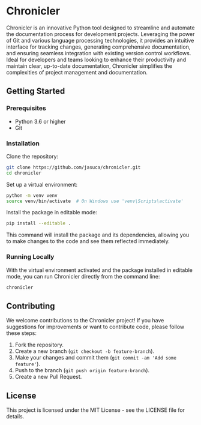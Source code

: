 
# Chronicler

Chronicler is an innovative Python tool designed to streamline and automate the documentation process for development projects. Leveraging the power of Git and various language processing technologies, it provides an intuitive interface for tracking changes, generating comprehensive documentation, and ensuring seamless integration with existing version control workflows. Ideal for developers and teams looking to enhance their productivity and maintain clear, up-to-date documentation, Chronicler simplifies the complexities of project management and documentation.

## Getting Started

### Prerequisites

- Python 3.6 or higher
- Git

### Installation

Clone the repository:

```bash
git clone https://github.com/jasuca/chronicler.git
cd chronicler
```

Set up a virtual environment:

```bash
python -m venv venv
source venv/bin/activate  # On Windows use 'venv\Scripts\activate'
```

Install the package in editable mode:

```bash
pip install --editable .
```

This command will install the package and its dependencies, allowing you to make changes to the code and see them reflected immediately.

### Running Locally

With the virtual environment activated and the package installed in editable mode, you can run Chronicler directly from the command line:

```bash
chronicler
```

## Contributing

We welcome contributions to the Chronicler project! If you have suggestions for improvements or want to contribute code, please follow these steps:

1. Fork the repository.
2. Create a new branch (`git checkout -b feature-branch`).
3. Make your changes and commit them (`git commit -am 'Add some feature'`).
4. Push to the branch (`git push origin feature-branch`).
5. Create a new Pull Request.

## License

This project is licensed under the MIT License - see the LICENSE file for details.
